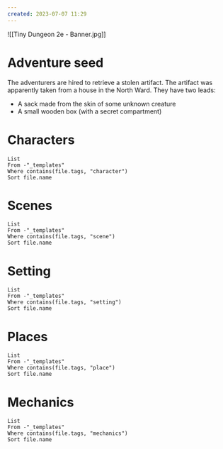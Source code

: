 ```yaml
---
created: 2023-07-07 11:29
---
```

![[Tiny Dungeon 2e - Banner.jpg]]

# Adventure seed

The adventurers are hired to retrieve a stolen artifact. The artifact was apparently taken from a house in the North Ward. They have two leads:

- A sack made from the skin of some unknown creature
- A small wooden box (with a secret compartment)

# Characters
```dataview
List 
From -"_templates"
Where contains(file.tags, "character")
Sort file.name
```

# Scenes
```dataview
List
From -"_templates"
Where contains(file.tags, "scene") 
Sort file.name
```

# Setting
```dataview
List 
From -"_templates"
Where contains(file.tags, "setting")
Sort file.name
```

# Places
```dataview
List 
From -"_templates"
Where contains(file.tags, "place")
Sort file.name
```

# Mechanics
```dataview
List
From -"_templates"
Where contains(file.tags, "mechanics") 
Sort file.name
```
